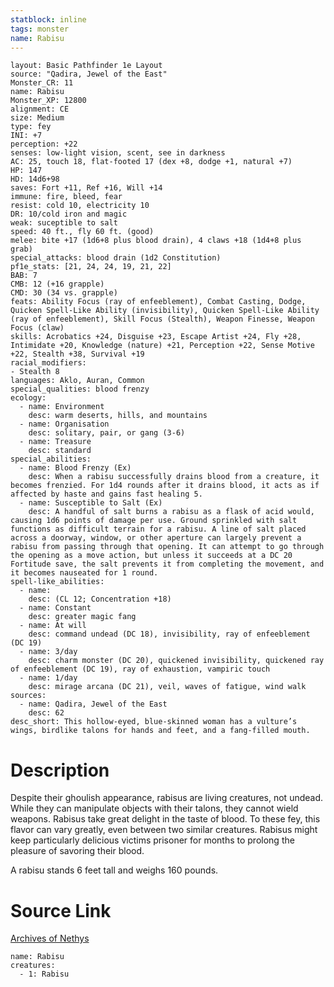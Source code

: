 ```yaml
---
statblock: inline
tags: monster
name: Rabisu
---
```

```statblock
layout: Basic Pathfinder 1e Layout
source: "Qadira, Jewel of the East"
Monster_CR: 11
name: Rabisu
Monster_XP: 12800
alignment: CE
size: Medium
type: fey
INI: +7
perception: +22
senses: low-light vision, scent, see in darkness
AC: 25, touch 18, flat-footed 17 (dex +8, dodge +1, natural +7)
HP: 147
HD: 14d6+98
saves: Fort +11, Ref +16, Will +14
immune: fire, bleed, fear
resist: cold 10, electricity 10
DR: 10/cold iron and magic
weak: suceptible to salt
speed: 40 ft., fly 60 ft. (good)
melee: bite +17 (1d6+8 plus blood drain), 4 claws +18 (1d4+8 plus grab)
special_attacks: blood drain (1d2 Constitution)
pf1e_stats: [21, 24, 24, 19, 21, 22]
BAB: 7
CMB: 12 (+16 grapple)
CMD: 30 (34 vs. grapple)
feats: Ability Focus (ray of enfeeblement), Combat Casting, Dodge, Quicken Spell-Like Ability (invisibility), Quicken Spell-Like Ability (ray of enfeeblement), Skill Focus (Stealth), Weapon Finesse, Weapon Focus (claw)
skills: Acrobatics +24, Disguise +23, Escape Artist +24, Fly +28, Intimidate +20, Knowledge (nature) +21, Perception +22, Sense Motive +22, Stealth +38, Survival +19
racial_modifiers:
- Stealth 8
languages: Aklo, Auran, Common
special_qualities: blood frenzy
ecology:
  - name: Environment
    desc: warm deserts, hills, and mountains
  - name: Organisation
    desc: solitary, pair, or gang (3-6)
  - name: Treasure
    desc: standard
special_abilities:
  - name: Blood Frenzy (Ex)
    desc: When a rabisu successfully drains blood from a creature, it becomes frenzied. For 1d4 rounds after it drains blood, it acts as if affected by haste and gains fast healing 5.
  - name: Susceptible to Salt (Ex)
    desc: A handful of salt burns a rabisu as a flask of acid would, causing 1d6 points of damage per use. Ground sprinkled with salt functions as difficult terrain for a rabisu. A line of salt placed across a doorway, window, or other aperture can largely prevent a rabisu from passing through that opening. It can attempt to go through the opening as a move action, but unless it succeeds at a DC 20 Fortitude save, the salt prevents it from completing the movement, and it becomes nauseated for 1 round.
spell-like_abilities:
  - name:
    desc: (CL 12; Concentration +18)
  - name: Constant
    desc: greater magic fang
  - name: At will
    desc: command undead (DC 18), invisibility, ray of enfeeblement (DC 19)
  - name: 3/day
    desc: charm monster (DC 20), quickened invisibility, quickened ray of enfeeblement (DC 19), ray of exhaustion, vampiric touch
  - name: 1/day
    desc: mirage arcana (DC 21), veil, waves of fatigue, wind walk
sources:
  - name: Qadira, Jewel of the East
    desc: 62
desc_short: This hollow-eyed, blue-skinned woman has a vulture’s wings, birdlike talons for hands and feet, and a fang-filled mouth.
```
# Description
Despite their ghoulish appearance, rabisus are living creatures, not undead. While they can manipulate objects with their talons, they cannot wield weapons. Rabisus take great delight in the taste of blood. To these fey, this flavor can vary greatly, even between two similar creatures. Rabisus might keep particularly delicious victims prisoner for months to prolong the pleasure of savoring their blood.

 A rabisu stands 6 feet tall and weighs 160 pounds.
# Source Link
[Archives of Nethys](https://aonprd.com/MonsterDisplay.aspx?ItemName=Rabisu)
```encounter-table
name: Rabisu
creatures:
  - 1: Rabisu
```
